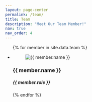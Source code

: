 ```yaml
---
layout: page-center
permalink: /team/
title: Team
description: "Meet Our Team Member!"
nav: true
nav_order: 4
---
```


<section class="our-webcoderskull">
<div class="container">
  <!-- <div class="row heading heading-icon">
    <h2>Our Team</h2>
  </div> -->
  <ul class="row">
    {% for member in site.data.team %}
      <li class="col-12 col-md-6 col-lg-4"> 
        <div class="cnt-block equal-hight">
          <figure><img src="{{ member.image }}" class="img-responsive" alt="{{ member.name }}" /></figure>
          <h3><strong>{{ member.name }}</strong></h3>
          <h5>{{ member.role }}</h5>
          <ul class="follow-us clearfix">
            <a class="btn btn-dark btn-floating m-1" href="#!" role="button">
              <i class="bi bi-envelope-fill"></i> 
            </a>
            <a class="btn btn-dark btn-floating m-1" href="#!" role="button">
              <i class="bi bi-github"></i>
            </a>
          </ul>
        </div>
      </li>
    {% endfor %}
  </ul>
</div>

</section>

